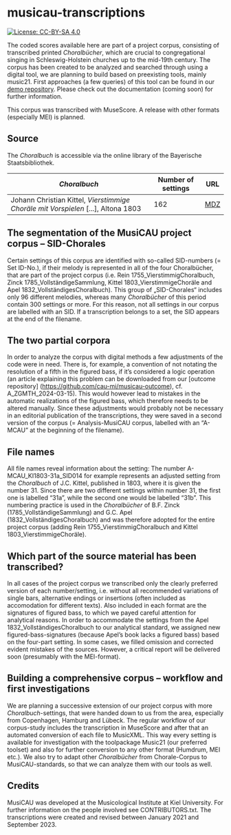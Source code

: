 # musicau-transcriptions

[![License: CC-BY-SA 4.0](https://licensebuttons.net/l/by-sa/3.0/88x31.png)](http://creativecommons.org/licenses/by-sa/4.0)

The coded scores available here are part of a project corpus, consisting of transcribed printed *Choralbücher*, which are crucial to congregational singing in Schleswig-Holstein churches up to the mid-19th century. The corpus has been created to be analyzed and searched through using a digital tool, we are planning to build based on preexisting tools, mainly music21. First approaches (a few queries) of this tool can be found in our [demo repository](https://github.com/cau-mi/musicau-demo). Please check out the documentation (coming soon) for further information.

This corpus was transcribed with MuseScore. A release with other formats (especially MEI) is planned.

## Source

The *Choralbuch* is accessible via the online library of the Bayerische Staatsbibliothek.

| *Choralbuch* | Number of settings | URL |
| --- | --- | --- |
| Johann Christian Kittel, *Vierstimmige Choräle mit Vorspielen* [...], Altona 1803 | 162 | [MDZ](https://www.digitale-sammlungen.de/de/view/bsb11306991?page=6,7)|


## The segmentation of the MusiCAU project corpus – SID-Chorales

Certain settings of this corpus are identified with so-called SID-numbers (= Set ID-No.), if their melody is represented in all of the four Choralbücher, that are part of the project corpus (i.e. Rein 1755_VierstimmigChoralbuch, Zinck 1785_VollständigeSammlung, Kittel 1803_VierstimmigeChoräle and Apel 1832_VollständigesChoralbuch). This group of „SID-Chorales“ includes only 96 different melodies, whereas many *Choralbücher* of this period contain 300 settings or more. For this reason, not all settings in our corpus are labelled with an SID. If a transcription belongs to a set, the SID appears at the end of the filename. 

## The two partial corpora

In order to analyze the corpus with digital methods a few adjustments of the code were in need. There is, for example, a convention of not notating the resolution of a fifth in the figured bass, if it’s considered a logic operation (an article explaining this problem can be downloaded from our [outcome repository] (https://github.com/cau-mi/musicau-outcome), cf. A_ZGMTH_2024-03-15). This would however lead to mistakes in the automatic realizations of the figured bass, which therefore needs to be altered manually. Since these adjustments would probably not be necessary in an editorial publication of the transcriptions, they were saved in a second version of the corpus (= Analysis-MusiCAU corpus, labelled with an “A-MCAU” at the beginning of the filename).

## File names

All file names reveal information about the setting: The number A-MCAU_KI1803-31a_SID014 for example represents an adjusted setting from the *Choralbuch* of J.C. Kittel, published in 1803, where it is given the number 31. Since there are two different settings within number 31, the first one is labelled “31a”, while the second one would be labelled “31b”. This numbering practice is used in the *Choralbücher* of B.F. Zinck (1785_VollständigeSammlung) and G.C. Apel (1832_VollständigesChoralbuch) and was therefore adopted for the entire project corpus (adding Rein 1755_VierstimmigChoralbuch and Kittel 1803_VierstimmigeChoräle).

## Which part of the source material has been transcribed?

In all cases of the project corpus we transcribed only the clearly preferred version of each number/setting, i.e. without all recommended variations of single bars, alternative endings or insertions (often included as accomodation for different texts). Also included in each format are the signatures of figured bass, to which we payed careful attention for analytical reasons. In order to accommodate the settings from the Apel 1832_VollständigesChoralbuch to our analytical standard, we assigned new figured-bass-signatures (because Apel’s book lacks a figured bass) based on the four-part setting.
In some cases, we filled omission and corrected evident mistakes of the sources. However, a critical report will be delivered soon (presumably with the MEI-format).

## Building a comprehensive corpus – workflow and first investigations

We are planning a successive extension of our project corpus with more *Choralbuch*-settings, that were handed down to us from the area, especially from Copenhagen, Hamburg and Lübeck. The regular workflow of our corpus-study includes the transcription in MuseScore and after that an automated conversion of each file to MusicXML. This way every setting is available for investigation with the toolpackage Music21 (our preferred toolset) and also for further conversion to any other format (Humdrum, MEI etc.). We also try to adapt other *Choralbücher* from Chorale-Corpus to MusiCAU-standards, so that we can analyze them with our tools as well.

## Credits

MusiCAU was developed at the Musicological Institute at Kiel University. For further information on the people involved see CONTRIBUTORS.txt.
The transcriptions were created and revised between January 2021 and September 2023.